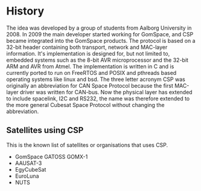 History
=======

The idea was developed by a group of students from Aalborg University in 2008. In 2009 the main developer started working for GomSpace, and CSP became integrated into the GomSpace products. The protocol is based on a 32-bit header containing both transport, network and MAC-layer information. It's implementation is designed for, but not limited to, embedded systems such as the 8-bit AVR microprocessor and the 32-bit ARM and AVR from Atmel. The implementation is written in C and is currently ported to run on FreeRTOS and POSIX and pthreads based operating systems like linux and bsd. The three letter acronym CSP was originally an abbreviation for CAN Space Protocol because the first MAC-layer driver was written for CAN-bus. Now the physical layer has extended to include spacelink, I2C and RS232, the name was therefore extended to the more general Cubesat Space Protocol without changing the abbreviation.

Satellites using CSP
--------------------

This is the known list of satellites or organisations that uses CSP.

 * GomSpace GATOSS GOMX-1
 * AAUSAT-3
 * EgyCubeSat
 * EuroLuna
 * NUTS

